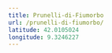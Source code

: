 ```yaml
---
title: Prunelli-di-Fiumorbo
url: /prunelli-di-fiumorbo/
latitude: 42.0105024
longitude: 9.3246227
---
```

